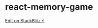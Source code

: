# react-memory-game

[Edit on StackBlitz ⚡️](https://stackblitz.com/edit/wandersouza-react-memory-game)